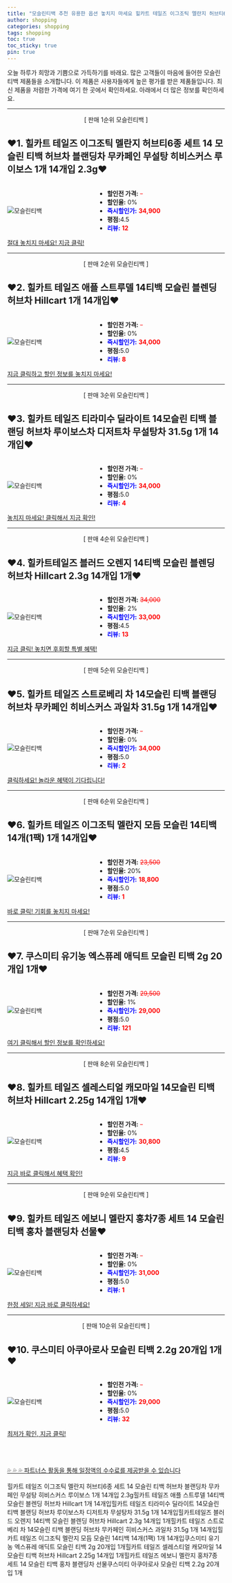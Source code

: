 ```yaml
---
title: "모슬린티백 추천 유용한 옵션 놓치지 마세요 힐카트 테일즈 이그조틱 멜란지 허브티6종"
author: shopping
categories: shopping
tags: shopping
toc: true
toc_sticky: true
pin: true
---
```

오늘 하루가 희망과 기쁨으로 가득하기를 바래요. 많은 고객들이 마음에 들어한 모슬린티백 제품들을 소개합니다. 이 제품은 사용자들에게 높은 평가를 받은 제품들입니다. 최신 제품을 저렴한 가격에 여기 한 곳에서 확인하세요. 아래에서 더 많은 정보를 확인하세요.

---
<p class="toplist" style="margin: 0 auto; display: block; width: fit-content;">[ 판매 1순위 모슬린티백 ]</p>

<h2><strong>❤️1. 힐카트 테일즈 이그조틱 멜란지 허브티6종 세트 14 모슬린 티백 허브차 블랜딩차 무카페인 무설탕 히비스커스 루이보스 1개 14개입 2.3g❤️</strong></h2>

<div style="display: flex; align-items: center;">
    <div style="flex: 0.4;">
        <img src="https://thumbnail6.coupangcdn.com/thumbnails/remote/230x230ex/image/vendor_inventory/7f63/e7c8f162214ff6347afba1b766ccbec1b0989bd50992bde61953e9ca1344.jpg" alt="모슬린티백" style="max-width: 100%;">
    </div>
    <div style="flex: 0.6; margin-left: 10px;">
        <ul>
            <li><strong>할인전 가격:</strong> <del style="color: red;">-</del></li>
            <li><strong>할인율:</strong> 0%</li>
            <li><span style='color:blue'><strong>즉시할인가:</strong></span> <span style='color:red'><strong>34,900</strong></span></li>
            <li><strong>평점:</strong>4.5</li>
            <li><span style='color:blue'><strong>리뷰:</strong></span> <span style='color:red'><strong>12</strong></span></li>
        </ul>
    </div>
</div>
<div class="center">
    <a href="https://selin100587.github.io?lptag=AF9450613&subid=githubio&pageKey=7612783955&traceid=V0-153&itemId=20165965452&vendorItemId=87400959041" class="myButton">
        절대 놓치지 마세요! 지금 클릭!
    </a>
</div>


---
<p class="toplist" style="margin: 0 auto; display: block; width: fit-content;">[ 판매 2순위 모슬린티백 ]</p>

<h2><strong>❤️2. 힐카트 테일즈 애플 스트루델 14티백 모슬린 블렌딩 허브차 Hillcart 1개 14개입❤️</strong></h2>

<div style="display: flex; align-items: center;">
    <div style="flex: 0.4;">
        <img src="https://thumbnail10.coupangcdn.com/thumbnails/remote/230x230ex/image/vendor_inventory/e0ce/f0a043c70eead19c2bd036fe5b20f7227defebc7eb1d66a7b605a166f312.jpeg" alt="모슬린티백" style="max-width: 100%;">
    </div>
    <div style="flex: 0.6; margin-left: 10px;">
        <ul>
            <li><strong>할인전 가격:</strong> <del style="color: red;">-</del></li>
            <li><strong>할인율:</strong> 0%</li>
            <li><span style='color:blue'><strong>즉시할인가:</strong></span> <span style='color:red'><strong>34,000</strong></span></li>
            <li><strong>평점:</strong>5.0</li>
            <li><span style='color:blue'><strong>리뷰:</strong></span> <span style='color:red'><strong>8</strong></span></li>
        </ul>
    </div>
</div>
<div class="center">
    <a href="https://selin100587.github.io?lptag=AF9450613&subid=githubio&pageKey=6467981947&traceid=V0-153&itemId=14106248002&vendorItemId=83172406353" class="myButton">
        지금 클릭하고 할인 정보를 놓치지 마세요!
    </a>
</div>


---
<p class="toplist" style="margin: 0 auto; display: block; width: fit-content;">[ 판매 3순위 모슬린티백 ]</p>

<h2><strong>❤️3. 힐카트 테일즈 티라미수 딜라이트 14모슬린 티백 블랜딩 허브차 루이보스차 디저트차 무설탕차 31.5g 1개 14개입❤️</strong></h2>

<div style="display: flex; align-items: center;">
    <div style="flex: 0.4;">
        <img src="https://thumbnail9.coupangcdn.com/thumbnails/remote/230x230ex/image/vendor_inventory/26ea/1537c21910023bf24d14258b55d4e767db04424148a16d0bb5aa67ebd130.jpg" alt="모슬린티백" style="max-width: 100%;">
    </div>
    <div style="flex: 0.6; margin-left: 10px;">
        <ul>
            <li><strong>할인전 가격:</strong> <del style="color: red;">-</del></li>
            <li><strong>할인율:</strong> 0%</li>
            <li><span style='color:blue'><strong>즉시할인가:</strong></span> <span style='color:red'><strong>34,000</strong></span></li>
            <li><strong>평점:</strong>5.0</li>
            <li><span style='color:blue'><strong>리뷰:</strong></span> <span style='color:red'><strong>4</strong></span></li>
        </ul>
    </div>
</div>
<div class="center">
    <a href="https://selin100587.github.io?lptag=AF9450613&subid=githubio&pageKey=7612785050&traceid=V0-153&itemId=20165969580&vendorItemId=87400957213" class="myButton">
        놓치지 마세요! 클릭해서 지금 확인!
    </a>
</div>


---
<p class="toplist" style="margin: 0 auto; display: block; width: fit-content;">[ 판매 4순위 모슬린티백 ]</p>

<h2><strong>❤️4. 힐카트테일즈 블러드 오렌지 14티백 모슬린 블렌딩 허브차 Hillcart 2.3g 14개입 1개❤️</strong></h2>

<div style="display: flex; align-items: center;">
    <div style="flex: 0.4;">
        <img src="https://thumbnail7.coupangcdn.com/thumbnails/remote/230x230ex/image/vendor_inventory/967b/13fb1e0ea6725e50e2dcff8afef2df39b5f7d78558b1c147fcf5562acf7e.jpeg" alt="모슬린티백" style="max-width: 100%;">
    </div>
    <div style="flex: 0.6; margin-left: 10px;">
        <ul>
            <li><strong>할인전 가격:</strong> <del style="color: red;">34,000</del></li>
            <li><strong>할인율:</strong> 2%</li>
            <li><span style='color:blue'><strong>즉시할인가:</strong></span> <span style='color:red'><strong>33,000</strong></span></li>
            <li><strong>평점:</strong>4.5</li>
            <li><span style='color:blue'><strong>리뷰:</strong></span> <span style='color:red'><strong>13</strong></span></li>
        </ul>
    </div>
</div>
<div class="center">
    <a href="https://selin100587.github.io?lptag=AF9450613&subid=githubio&pageKey=6467984475&traceid=V0-153&itemId=14106263253&vendorItemId=83140700980" class="myButton">
        지금 클릭! 놓치면 후회할 특별 혜택!
    </a>
</div>


---
<p class="toplist" style="margin: 0 auto; display: block; width: fit-content;">[ 판매 5순위 모슬린티백 ]</p>

<h2><strong>❤️5. 힐카트 테일즈 스트로베리 차 14모슬린 티백 블랜딩 허브차 무카페인 히비스커스 과일차 31.5g 1개 14개입❤️</strong></h2>

<div style="display: flex; align-items: center;">
    <div style="flex: 0.4;">
        <img src="https://thumbnail9.coupangcdn.com/thumbnails/remote/230x230ex/image/vendor_inventory/0e51/ba99767244024385157d59a2e8c8e89364daa41ea1cb444f105accfd92d4.jpg" alt="모슬린티백" style="max-width: 100%;">
    </div>
    <div style="flex: 0.6; margin-left: 10px;">
        <ul>
            <li><strong>할인전 가격:</strong> <del style="color: red;">-</del></li>
            <li><strong>할인율:</strong> 0%</li>
            <li><span style='color:blue'><strong>즉시할인가:</strong></span> <span style='color:red'><strong>34,000</strong></span></li>
            <li><strong>평점:</strong>5.0</li>
            <li><span style='color:blue'><strong>리뷰:</strong></span> <span style='color:red'><strong>2</strong></span></li>
        </ul>
    </div>
</div>
<div class="center">
    <a href="https://selin100587.github.io?lptag=AF9450613&subid=githubio&pageKey=7612767291&traceid=V0-153&itemId=20165895447&vendorItemId=87400954351" class="myButton">
        클릭하세요! 놀라운 혜택이 기다립니다!
    </a>
</div>


---
<p class="toplist" style="margin: 0 auto; display: block; width: fit-content;">[ 판매 6순위 모슬린티백 ]</p>

<h2><strong>❤️6. 힐카트 테일즈 이그조틱 멜란지 모듬 모슬린 14티백 14개(1팩) 1개 14개입❤️</strong></h2>

<div style="display: flex; align-items: center;">
    <div style="flex: 0.4;">
        <img src="https://thumbnail9.coupangcdn.com/thumbnails/remote/230x230ex/image/vendor_inventory/44e8/485a110e41c3ecf8967e7612a54c4c680a53b1e6178b6bbc86ff31e4fed5.png" alt="모슬린티백" style="max-width: 100%;">
    </div>
    <div style="flex: 0.6; margin-left: 10px;">
        <ul>
            <li><strong>할인전 가격:</strong> <del style="color: red;">23,500</del></li>
            <li><strong>할인율:</strong> 20%</li>
            <li><span style='color:blue'><strong>즉시할인가:</strong></span> <span style='color:red'><strong>18,800</strong></span></li>
            <li><strong>평점:</strong>5.0</li>
            <li><span style='color:blue'><strong>리뷰:</strong></span> <span style='color:red'><strong>1</strong></span></li>
        </ul>
    </div>
</div>
<div class="center">
    <a href="https://selin100587.github.io?lptag=AF9450613&subid=githubio&pageKey=7840647197&traceid=V0-153&itemId=21343772423&vendorItemId=88401613022" class="myButton">
        바로 클릭! 기회를 놓치지 마세요!
    </a>
</div>


---
<p class="toplist" style="margin: 0 auto; display: block; width: fit-content;">[ 판매 7순위 모슬린티백 ]</p>

<h2><strong>❤️7. 쿠스미티 유기농 엑스퓨레 애딕트 모슬린 티백 2g 20개입 1개❤️</strong></h2>

<div style="display: flex; align-items: center;">
    <div style="flex: 0.4;">
        <img src="https://thumbnail9.coupangcdn.com/thumbnails/remote/230x230ex/image/retail/images/2023/01/03/9/8/f90b1850-54c3-4e71-bf8f-047dff2c8ffb.jpg" alt="모슬린티백" style="max-width: 100%;">
    </div>
    <div style="flex: 0.6; margin-left: 10px;">
        <ul>
            <li><strong>할인전 가격:</strong> <del style="color: red;">29,500</del></li>
            <li><strong>할인율:</strong> 1%</li>
            <li><span style='color:blue'><strong>즉시할인가:</strong></span> <span style='color:red'><strong>29,000</strong></span></li>
            <li><strong>평점:</strong>5.0</li>
            <li><span style='color:blue'><strong>리뷰:</strong></span> <span style='color:red'><strong>121</strong></span></li>
        </ul>
    </div>
</div>
<div class="center">
    <a href="https://selin100587.github.io?lptag=AF9450613&subid=githubio&pageKey=7040573215&traceid=V0-153&itemId=17410346877&vendorItemId=84579711109" class="myButton">
        여기 클릭해서 할인 정보를 확인하세요!
    </a>
</div>


---
<p class="toplist" style="margin: 0 auto; display: block; width: fit-content;">[ 판매 8순위 모슬린티백 ]</p>

<h2><strong>❤️8. 힐카트 테일즈 셀레스티얼 캐모마일 14모슬린 티백 허브차 Hillcart 2.25g 14개입 1개❤️</strong></h2>

<div style="display: flex; align-items: center;">
    <div style="flex: 0.4;">
        <img src="https://thumbnail9.coupangcdn.com/thumbnails/remote/230x230ex/image/vendor_inventory/c088/cf972b43e56186b498e99330eba927f5ce29ae0f7c84febffc7a687213bf.png" alt="모슬린티백" style="max-width: 100%;">
    </div>
    <div style="flex: 0.6; margin-left: 10px;">
        <ul>
            <li><strong>할인전 가격:</strong> <del style="color: red;">-</del></li>
            <li><strong>할인율:</strong> 0%</li>
            <li><span style='color:blue'><strong>즉시할인가:</strong></span> <span style='color:red'><strong>30,800</strong></span></li>
            <li><strong>평점:</strong>4.5</li>
            <li><span style='color:blue'><strong>리뷰:</strong></span> <span style='color:red'><strong>9</strong></span></li>
        </ul>
    </div>
</div>
<div class="center">
    <a href="https://selin100587.github.io?lptag=AF9450613&subid=githubio&pageKey=7010009562&traceid=V0-153&itemId=17222565381&vendorItemId=84393999320" class="myButton">
        지금 바로 클릭해서 혜택 확인!
    </a>
</div>


---
<p class="toplist" style="margin: 0 auto; display: block; width: fit-content;">[ 판매 9순위 모슬린티백 ]</p>

<h2><strong>❤️9. 힐카트 테일즈 에보니 멜란지 홍차7종 세트 14 모슬린 티백 홍차 블랜딩차 선물❤️</strong></h2>

<div style="display: flex; align-items: center;">
    <div style="flex: 0.4;">
        <img src="https://thumbnail9.coupangcdn.com/thumbnails/remote/230x230ex/image/vendor_inventory/a379/93b0df3ce97806fb6493e9bae013087f673a20204cd3c8879427c6370a34.jpg" alt="모슬린티백" style="max-width: 100%;">
    </div>
    <div style="flex: 0.6; margin-left: 10px;">
        <ul>
            <li><strong>할인전 가격:</strong> <del style="color: red;">-</del></li>
            <li><strong>할인율:</strong> 0%</li>
            <li><span style='color:blue'><strong>즉시할인가:</strong></span> <span style='color:red'><strong>31,000</strong></span></li>
            <li><strong>평점:</strong>5.0</li>
            <li><span style='color:blue'><strong>리뷰:</strong></span> <span style='color:red'><strong>1</strong></span></li>
        </ul>
    </div>
</div>
<div class="center">
    <a href="https://selin100587.github.io?lptag=AF9450613&subid=githubio&pageKey=7787600773&traceid=V0-153&itemId=21061562238&vendorItemId=88123883683" class="myButton">
        한정 세일! 지금 바로 클릭하세요!
    </a>
</div>


---
<p class="toplist" style="margin: 0 auto; display: block; width: fit-content;">[ 판매 10순위 모슬린티백 ]</p>

<h2><strong>❤️10. 쿠스미티 아쿠아로사 모슬린 티백 2.2g 20개입 1개❤️</strong></h2>

<div style="display: flex; align-items: center;">
    <div style="flex: 0.4;">
        <img src="https://thumbnail9.coupangcdn.com/thumbnails/remote/230x230ex/image/retail/images/2455980822290593-cfba31ba-34f1-4ff7-be60-32ae35a1d73b.jpg" alt="모슬린티백" style="max-width: 100%;">
    </div>
    <div style="flex: 0.6; margin-left: 10px;">
        <ul>
            <li><strong>할인전 가격:</strong> <del style="color: red;">-</del></li>
            <li><strong>할인율:</strong> 0%</li>
            <li><span style='color:blue'><strong>즉시할인가:</strong></span> <span style='color:red'><strong>29,000</strong></span></li>
            <li><strong>평점:</strong>5.0</li>
            <li><span style='color:blue'><strong>리뷰:</strong></span> <span style='color:red'><strong>32</strong></span></li>
        </ul>
    </div>
</div>
<div class="center">
    <a href="https://selin100587.github.io?lptag=AF9450613&subid=githubio&pageKey=6553413314&traceid=V0-153&itemId=14638810395&vendorItemId=81880307366" class="myButton">
        최저가 확인, 지금 클릭!
    </a>
</div>

<br><br><br>[💦 💦 💦 파트너스 활동을 통해 일정액의 수수료를 제공받을 수 있습니다](https://link.coupang.com/a/bcpT2c)<br><br>힐카트 테일즈 이그조틱 멜란지 허브티6종 세트 14 모슬린 티백 허브차 블랜딩차 무카페인 무설탕 히비스커스 루이보스 1개 14개입 2.3g힐카트 테일즈 애플 스트루델 14티백 모슬린 블렌딩 허브차 Hillcart 1개 14개입힐카트 테일즈 티라미수 딜라이트 14모슬린 티백 블랜딩 허브차 루이보스차 디저트차 무설탕차 31.5g 1개 14개입힐카트테일즈 블러드 오렌지 14티백 모슬린 블렌딩 허브차 Hillcart 2.3g 14개입 1개힐카트 테일즈 스트로베리 차 14모슬린 티백 블랜딩 허브차 무카페인 히비스커스 과일차 31.5g 1개 14개입힐카트 테일즈 이그조틱 멜란지 모듬 모슬린 14티백 14개(1팩) 1개 14개입쿠스미티 유기농 엑스퓨레 애딕트 모슬린 티백 2g 20개입 1개힐카트 테일즈 셀레스티얼 캐모마일 14모슬린 티백 허브차 Hillcart 2.25g 14개입 1개힐카트 테일즈 에보니 멜란지 홍차7종 세트 14 모슬린 티백 홍차 블랜딩차 선물쿠스미티 아쿠아로사 모슬린 티백 2.2g 20개입 1개